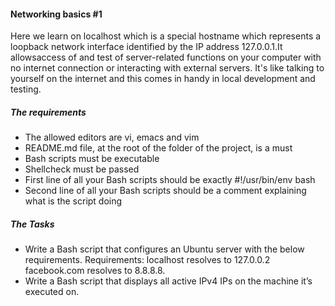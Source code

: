#### Networking basics #1
Here we learn on localhost which is a special hostname which represents a loopback network interface identified by the IP address 127.0.0.1.It allowsaccess of and test of server-related functions on your computer with no internet connection or interacting with external servers. It's like talking to yourself on the internet and this comes in handy in local development and testing.

##### The requirements
- The allowed editors are vi, emacs and vim
- README.md file, at the root of the folder of the project, is a must
- Bash scripts must be executable
- Shellcheck must be passed
- First line of all your Bash scripts should be exactly #!/usr/bin/env bash
- Second line of all your Bash scripts should be a comment explaining what is the script doing

##### The Tasks
- Write a Bash script that configures an Ubuntu server with the below requirements.
Requirements:
localhost resolves to 127.0.0.2
facebook.com resolves to 8.8.8.8.
- Write a Bash script that displays all active IPv4 IPs on the machine it’s executed on.
